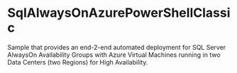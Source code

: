 # SqlAlwaysOnAzurePowerShellClassic
Sample that provides an end-2-end automated deployment for SQL Server AlwaysOn Availability Groups with Azure Virtual Machines running in two Data Centers (two Regions) for High Availability.
